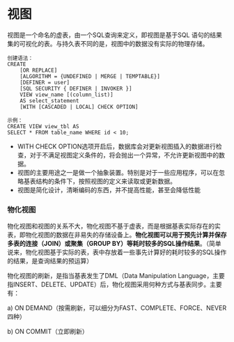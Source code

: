 # 视图

视图是一个命名的虚表，由一个SQL查询来定义，即视图是基于SQL 语句的结果集的可视化的表。与持久表不同的是，视图中的数据没有实际的物理存储。

```
创建语法：
CREATE
    [OR REPLACE]
    [ALGORITHM = {UNDEFINED | MERGE | TEMPTABLE}]
    [DEFINER = user]
    [SQL SECURITY { DEFINER | INVOKER }]
    VIEW view_name [(column_list)]
    AS select_statement
    [WITH [CASCADED | LOCAL] CHECK OPTION]
    
示例：
CREATE VIEW view_tbl AS 
SELECT * FROM table_name WHERE id < 10;
```

* WITH  CHECK OPTION选项开启后，数据库会对更新视图插入的数据进行检查，对于不满足视图定义条件的，将会抛出一个异常，不允许更新视图中的数据。
* 视图的主要用途之一是做一个抽象装置。特别是对于一些应用程序，可以在忽略基表结构的条件下，按照视图的定义来读取或更新数据。
* 视图是简化设计，清晰编码的东西，并不提高性能，甚至会降低性能

### 物化视图

物化视图和视图的关系不大，物化视图不基于虚表，而是根据基表实际存在的实表，即物化视图的数据在非易失的存储设备上。**物化视图可以用于预先计算并保存多表的连接（JOIN）或聚集（GROUP BY）等耗时较多的SQL操作结果**。（简单说来，物化视图基于实际的表，表中存放着一些事先计算好的耗时较多的SQL操作的结果，是查询结果的预运算）

物化视图的刷新，是指当基表发生了DML（Data Manipulation Language，主要指INSERT、DELETE、UPDATE）后，物化视图采用何种方式与基表同步。主要有：

a) ON DEMAND（按需刷新，可以细分为FAST、COMPLETE、FORCE、NEVER四种）

b) ON COMMIT（立即刷新）

